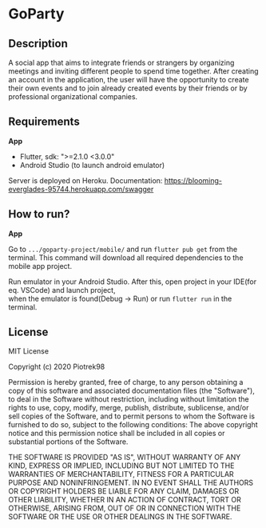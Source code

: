 # GoParty 

## Description
A social app that aims to integrate friends or strangers by organizing meetings and inviting different people to spend time together. After creating an account in the application, the user will have the opportunity to create their own events and to join already created events by their friends or by professional organizational companies.
## Requirements

**App**

 - Flutter,  sdk: ">=2.1.0 <3.0.0" 
 -  Android Studio (to launch android emulator)
 
 Server is deployed on Heroku.
 Documentation: https://blooming-everglades-95744.herokuapp.com/swagger

## How to run?

**App**

Go to `.../goparty-project/mobile/` and run `flutter pub get` from the terminal. This command will download all required dependencies to the mobile app project.

Run emulator in your Android Studio. After this, open project in your IDE(for eq. VSCode) and launch project,   
when the emulator is found(Debug -> Run) or run `flutter run` in the terminal.

## License
MIT License

Copyright (c) 2020 Piotrek98

Permission is hereby granted, free of charge, to any person obtaining a copy of this software and associated documentation files (the "Software"), to deal in the Software without restriction, including without limitation the rights to use, copy, modify, merge, publish, distribute, sublicense, and/or sell copies of the Software, and to permit persons to whom the Software is furnished to do so, subject to the following conditions: The above copyright notice and this permission notice shall be included in all copies or substantial portions of the Software. 

THE SOFTWARE IS PROVIDED "AS IS", WITHOUT WARRANTY OF ANY KIND, EXPRESS OR IMPLIED, INCLUDING BUT NOT LIMITED TO THE WARRANTIES OF MERCHANTABILITY, FITNESS FOR A PARTICULAR PURPOSE AND NONINFRINGEMENT. IN NO EVENT SHALL THE AUTHORS OR COPYRIGHT HOLDERS BE LIABLE FOR ANY CLAIM, DAMAGES OR OTHER LIABILITY, WHETHER IN AN ACTION OF CONTRACT, TORT OR OTHERWISE, ARISING FROM, OUT OF OR IN CONNECTION WITH THE SOFTWARE OR THE USE OR OTHER DEALINGS IN THE SOFTWARE.





 
